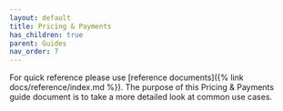 ```yaml
---
layout: default
title: Pricing & Payments
has_children: true
parent: Guides
nav_order: 7
---
```


For quick reference please use [reference documents]({% link docs/reference/index.md %}). The purpose of this Pricing & Payments guide document is to take a more detailed look at common use cases.
